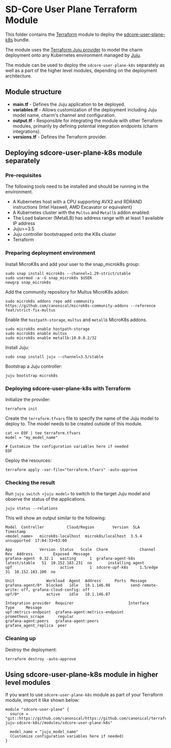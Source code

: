 # SD-Core User Plane Terraform Module

This folder contains the [Terraform][Terraform] module to deploy the [sdcore-user-plane-k8s][sdcore-user-plane-k8s] bundle.

The module uses the [Terraform Juju provider][Terraform Juju provider] to model the charm deployment onto any Kubernetes environment managed by [Juju][Juju].

The module can be used to deploy the `sdcore-user-plane-k8s` separately as well as a part of the higher level modules, depending on the deployment architecture.

## Module structure

- **main.tf** - Defines the Juju application to be deployed.
- **variables.tf** - Allows customization of the deployment including Juju model name, charm's channel and configuration.
- **output.tf** - Responsible for integrating the module with other Terraform modules, primarily by defining potential integration endpoints (charm integrations).
- **versions.tf** - Defines the Terraform provider.

## Deploying sdcore-user-plane-k8s module separately

### Pre-requisites

The following tools need to be installed and should be running in the environment.

- A Kubernetes host with a CPU supporting AVX2 and RDRAND instructions (Intel Haswell, AMD Excavator or equivalent)
- A Kubernetes cluster with the `Multus` and `Metallb` addon enabled.
- The Load balancer (MetalLB) has address range with at least 1 available IP address
- Juju>=3.5
- Juju controller bootstrapped onto the K8s cluster
- Terraform

### Preparing deployment environment

Install MicroK8s and add your user to the snap_microk8s group:

```shell
sudo snap install microk8s --channel=1.29-strict/stable
sudo usermod -a -G snap_microk8s $USER
newgrp snap_microk8s
```

Add the community repository for Multus MicroK8s addon:

```shell
sudo microk8s addons repo add community https://github.com/canonical/microk8s-community-addons --reference feat/strict-fix-multus
```

Enable the `hostpath-storage`, `multus` and `metallb` MicroK8s addons.

```shell
sudo microk8s enable hostpath-storage
sudo microk8s enable multus
sudo microk8s enable metallb:10.0.0.2/32
```

Install Juju:

```shell
sudo snap install juju --channel=3.5/stable
```

Bootstrap a Juju controller:

```shell
juju bootstrap microk8s
```

### Deploying sdcore-user-plane-k8s with Terraform

Initialize the provider:

```console
terraform init
```

Create the `terraform.tfvars` file to specify the name of the Juju model to deploy to. The model needs to be created outside of this module.

```console
cat << EOF | tee terraform.tfvars
model = "my_model_name"

# Customize the configuration variables here if needed
EOF
```

Deploy the resources:

```console
terraform apply -var-file="terraform.tfvars" -auto-approve 
```

### Checking the result

Run `juju switch <juju model>` to switch to the target Juju model and observe the status of the applications.

```console
juju status --relations
```

This will show an output similar to the following:

```console
Model  Controller          Cloud/Region        Version  SLA          Timestamp
<model_name>   microk8s-localhost  microk8s/localhost  3.5.4    unsupported  17:04:33+03:00

App            Version  Status   Scale  Charm              Channel        Rev  Address         Exposed  Message
grafana-agent  0.32.1   waiting      1  grafana-agent-k8s  latest/stable   51  10.152.183.231  no       installing agent
upf                     active       1  sdcore-upf-k8s     1.5/edge        31  10.152.183.100  no       

Unit              Workload  Agent  Address      Ports  Message
grafana-agent/0*  blocked   idle   10.1.146.98         send-remote-write: off, grafana-cloud-config: off
upf/0*            active    idle   10.1.146.87         

Integration provider  Requirer                        Interface              Type     Message
upf:metrics-endpoint  grafana-agent:metrics-endpoint  prometheus_scrape      regular  
grafana-agent:peers   grafana-agent:peers             grafana_agent_replica  peer   
```

### Cleaning up

Destroy the deployment:

```console
terraform destroy -auto-approve
```

## Using sdcore-user-plane-k8s module in higher level modules

If you want to use `sdcore-user-plane-k8s` module as part of your Terraform module, import it like shown below:

```text
module "sdcore-user-plane" {
  source = "git::https://github.com/canonical/https://github.com/canonical/terraform-juju-sdcore-k8s//modules/sdcore-user-plane-k8s"
  
  model_name = "juju_model_name"
  (Customize configuration variables here if needed)
}
```

[Terraform]: https://www.terraform.io/
[Terraform Juju provider]: https://registry.terraform.io/providers/juju/juju/latest
[Juju]: https://juju.is
[sdcore-user-plane-k8s]: https://charmhub.io/sdcore-user-plane-k8s
